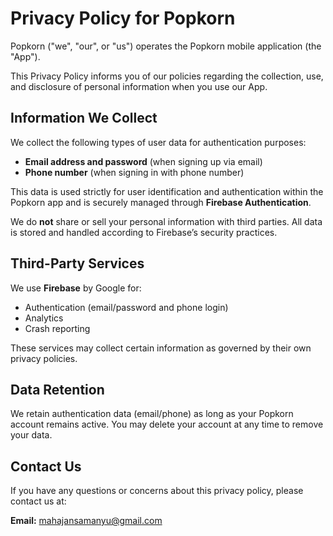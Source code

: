 # Privacy Policy for Popkorn

Popkorn ("we", "our", or "us") operates the Popkorn mobile application (the "App").

This Privacy Policy informs you of our policies regarding the collection, use, and disclosure of personal information when you use our App.

## Information We Collect

We collect the following types of user data for authentication purposes:

- **Email address and password** (when signing up via email)
- **Phone number** (when signing in with phone number)

This data is used strictly for user identification and authentication within the Popkorn app and is securely managed through **Firebase Authentication**.

We do **not** share or sell your personal information with third parties. All data is stored and handled according to Firebase’s security practices.

## Third-Party Services

We use **Firebase** by Google for:

- Authentication (email/password and phone login)
- Analytics
- Crash reporting

These services may collect certain information as governed by their own privacy policies.

## Data Retention

We retain authentication data (email/phone) as long as your Popkorn account remains active. You may delete your account at any time to remove your data.

## Contact Us

If you have any questions or concerns about this privacy policy, please contact us at:

**Email:** mahajansamanyu@gmail.com
